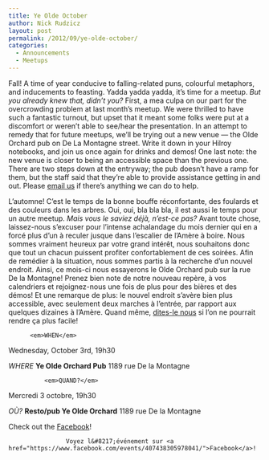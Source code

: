 ```yaml
---
title: Ye Olde October
author: Nick Rudzicz
layout: post
permalink: /2012/09/ye-olde-october/
categories:
  - Announcements
  - Meetups
---
```


Fall! A time of year conducive to falling-related puns, colourful metaphors, and inducements to feasting. Yadda yadda yadda, it&#8217;s time for a meetup. <em>But you already knew that, didn&#8217;t you?</em>
First, a mea culpa on our part for the overcrowding problem at last month&#8217;s meetup. We were thrilled to have such a fantastic turnout, but upset that it meant some folks were put at a discomfort or weren&#8217;t able to see/hear the presentation. In an attempt to remedy that for future meetups, we&#8217;ll be trying out a new venue &#8212; the Olde Orchard pub on De La Montagne street.
Write it down in your Hilroy notebooks, and join us once again for drinks and demos!
One last note: the new venue is closer to being an accessible space than the previous one. There are two steps down at the entryway; the pub doesn&#8217;t have a ramp for them, but the staff said that they&#8217;re able to provide assistance getting in and out. Please <a href="mailto:bakedgoodsBUTWITHOUTTHESEWORDSFORSPAM@REMOVETHISPARTTOOmrgs.ca">email us</a> if there&#8217;s anything we can do to help.

L&#8217;automne! C&#8217;est le temps de la bonne bouffe r&eacute;confortante, des foulards et des couleurs dans les arbres. Oui, oui, bla bla bla, il est aussi le temps pour un autre meetup. <em>Mais vous le saviez d&eacute;j&agrave;, n&#8217;est-ce pas?</em>
Avant toute chose, laissez-nous s&#8217;excuser pour l&#8217;intense achalandage du mois dernier qui en a forc&eacute; plus d&#8217;un &agrave; reculer jusque dans l&#8217;escalier de l&#8217;Am&egrave;re &agrave; boire. Nous sommes vraiment heureux par votre grand int&eacute;r&ecirc;t, nous souhaitons donc que tout un chacun puissent profiter confortablement de ces soir&eacute;es. Afin de rem&eacute;dier &agrave; la situation, nous sommes partis &agrave; la recherche d&#8217;un nouvel endroit. Ainsi, ce mois-ci nous essayerons le Olde Orchard pub sur la rue De la Montagne!
Prenez bien note de notre nouveau rep&egrave;re, &agrave; vos calendriers et rejoignez-nous une fois de plus pour des bi&egrave;res et des d&eacute;mos!
Et une remarque de plus: le nouvel endroit s&#8217;av&egrave;re bien plus accessible, avec seulement deux marches &agrave; l&#8217;entr&eacute;e, par rapport aux quelques dizaines &agrave; l&#8217;Am&egrave;re. Quand m&ecirc;me, <a href="mailto:bakedgoodsBUTWITHOUTTHESEWORDSFORSPAM@REMOVETHISPARTTOOmrgs.ca">dites-le nous</a> si l&#8217;on ne pourrait rendre &ccedil;a plus facile!

        

        
        
          <em>WHEN</em>
 Wednesday, October 3rd, 19h30</p> <p>
            <em>WHERE</em>
 <strong>Ye Olde Orchard Pub</strong>
 1189 rue De la Montagne

              <em>QUAND?</em>
 Mercredi 3 octobre, 19h30</p> <p>
                <em>OÙ?</em>
 <strong>Resto/pub Ye Olde Orchard</strong>
 1189 rue De la Montagne
 

                


Check out the <a href="https://www.facebook.com/events/407438305978041/">Facebook</a>!

                    Voyez l&#8217;événement sur <a href="https://www.facebook.com/events/407438305978041/">Facebook</a>!
                  

                  
                  
                  

